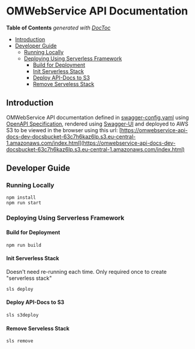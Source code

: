 # OMWebService API Documentation
<!-- START doctoc generated TOC please keep comment here to allow auto update -->
<!-- DON'T EDIT THIS SECTION, INSTEAD RE-RUN doctoc TO UPDATE -->
**Table of Contents**  *generated with [DocToc](https://github.com/thlorenz/doctoc)*

- [Introduction](#introduction)
- [Developer Guide](#developer-guide)
  - [Running Locally](#running-locally)
  - [Deploying Using Serverless Framework](#deploying-using-serverless-framework)
    - [Build for Deployment](#build-for-deployment)
    - [Init Serverless Stack](#init-serverless-stack)
    - [Deploy API-Docs to S3](#deploy-api-docs-to-s3)
    - [Remove Serveless Stack](#remove-serveless-stack)

<!-- END doctoc generated TOC please keep comment here to allow auto update -->

## Introduction
OMWebService API documentation defined in [swagger-config.yaml](./src/swagger-config.yaml) using 
[OpenAPI Specification](https://swagger.io/specification/), rendered using [Swagger-UI](https://swagger.io/tools/swagger-ui/)
and deployed to AWS S3 to be viewed in the browser using this url: 
[https://omwebservice-api-docs-dev-docsbucket-63c7h6kaz6lp.s3.eu-central-1.amazonaws.com/index.html](https://omwebservice-api-docs-dev-docsbucket-63c7h6kaz6lp.s3.eu-central-1.amazonaws.com/index.html)

## Developer Guide
### Running Locally
```    
npm install
npm run start
```

### Deploying Using Serverless Framework
#### Build for Deployment
```
npm run build
```
#### Init Serverless Stack
Doesn't need re-running each time. Only required once to create "serverless stack"
```
sls deploy
```
#### Deploy API-Docs to S3
```
sls s3deploy
```
#### Remove Serveless Stack
```
sls remove
```

